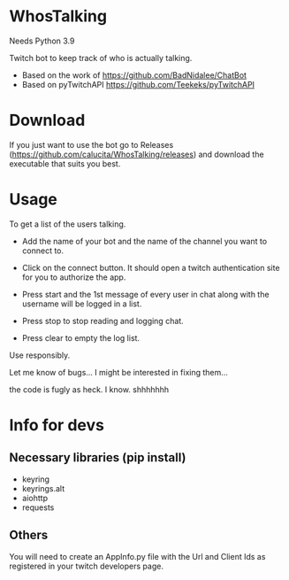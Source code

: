 # WhosTalking
Needs Python 3.9

Twitch bot to keep track of who is actually talking.

- Based on the work of https://github.com/BadNidalee/ChatBot
- Based on pyTwitchAPI https://github.com/Teekeks/pyTwitchAPI

# Download
If you just want to use the bot go to Releases (https://github.com/calucita/WhosTalking/releases) and download the executable that suits you best. 

# Usage
To get a list of the users talking. 
 
- Add the name of your bot and the name of the channel you want to connect to.
- Click on the connect button. It should open a twitch authentication site for you to authorize the app.

- Press start and the 1st message of every user in chat along with the username will be logged in a list.
- Press stop to stop reading and logging chat. 
- Press clear to empty the log list. 

Use responsibly. 

Let me know of bugs... I might be interested in fixing them... 

the code is fugly as heck. I know. shhhhhhh

# Info for devs
## Necessary libraries (pip install)
- keyring
- keyrings.alt
- aiohttp
- requests

## Others
You will need to create an AppInfo.py file with the Url and Client Ids as registered in your twitch developers page. 

